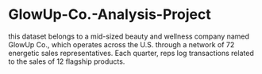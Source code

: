 # GlowUp-Co.-Analysis-Project
this dataset belongs to a mid-sized beauty and wellness company named GlowUp Co., which operates across the U.S. through a network of 72 energetic sales representatives. Each quarter, reps log transactions related to the sales of 12 flagship products.
